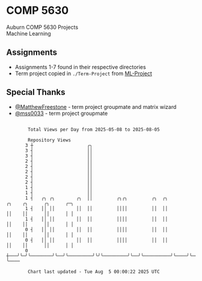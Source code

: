 # COMP 5630
Auburn COMP 5630 Projects  
Machine Learning

## Assignments
- Assignments 1-7 found in their respective directories
- Term project copied in `./Term-Project` from [ML-Project](https://github.com/wumphlett/ML-Project)

## Special Thanks
- [@MatthewFreestone](https://github.com/MatthewFreestone) - term project groupmate and matrix wizard
- [@mss0033](https://github.com/mss0033) - term project groupmate

```

        Total Views per Day from 2025-05-08 to 2025-08-05

        Repository Views
       3 ┼                    ╭╮
       3 ┤                    ││
       3 ┤                    ││
       2 ┤                    ││
       2 ┤                    ││
       2 ┤                    ││
       2 ┤                    ││
       2 ┤                    ││
       1 ┤                    ││
       1 ┤                    ││
       1 ┤   ╭╮ ╭╮        ╭╮  ││         ╭╮╭╮         ╭╮  ╭╮          ╭╮    ╭╮      ╭╮      ╭─╮
       1 ┤   ││ ││        ││  ││         ││││         ││  ││          ││    ││      ││      │ │
       1 ┤   ││ ││        ││  ││         ││││         ││  ││          ││    ││      ││      │ │
       0 ┤   ││ ││        ││  ││         ││││         ││  ││          ││    ││      ││      │ │
       0 ┤   ││ ││        ││  ││         ││││         ││  ││          ││    ││      ││      │ │
       0 ┼───╯╰─╯╰────────╯╰──╯╰─────────╯╰╯╰─────────╯╰──╯╰──────────╯╰────╯╰──────╯╰──────╯ ╰────

        Chart last updated - Tue Aug  5 00:00:22 2025 UTC
        
```
